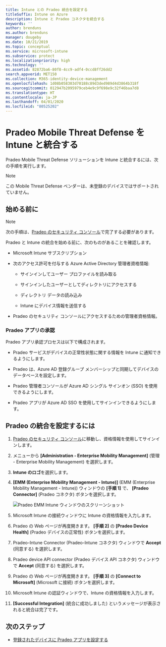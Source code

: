```yaml
---
title: Intune との Pradeo 統合を設定する
titleSuffix: Intune on Azure
description: Intune と Pradeo コネクタを統合する
keywords: ''
author: brenduns
ms.author: brenduns
manager: dougeby
ms.date: 10/21/2019
ms.topic: conceptual
ms.service: microsoft-intune
ms.subservice: protect
ms.localizationpriority: high
ms.technology: ''
ms.assetid: 82872ba6-80f8-4cc9-adf4-0ccd8ff26dd2
search.appverid: MET150
ms.collection: M365-identity-device-management
ms.openlocfilehash: 1d08b058303d70188c89d3ded989d4d3864b318f
ms.sourcegitcommit: 012947b2095979ceb4e9c9f698e9c32f46baa7d8
ms.translationtype: HT
ms.contentlocale: ja-JP
ms.lasthandoff: 04/01/2020
ms.locfileid: "80525202"
---
```

# <a name="integrate-pradeo-mobile-threat-defense-with-intune"></a>Pradeo Mobile Threat Defense を Intune と統合する

Pradeo Mobile Threat Defense ソリューションを Intune と統合するには、次の手順を実行します。

> [!NOTE]  
> この Mobile Threat Defense ベンダーは、未登録のデバイスではサポートされていません。

## <a name="before-you-begin"></a>始める前に

> [!NOTE]
> 次の手順は、[Pradeo のセキュリティ コンソール](https://www.apps-security.com)で完了する必要があります。

Pradeo と Intune の統合を始める前に、次のものがあることを確認します。

- Microsoft Intune サブスクリプション

- 次のアクセス許可を付与する Azure Active Directory 管理者資格情報:

  - サインインしてユーザー プロファイルを読み取る

  - サインインしたユーザーとしてディレクトリにアクセスする

  - ディレクトリ データの読み込み

  - Intune にデバイス情報を送信する

- Pradeo のセキュリティ コンソールにアクセスするための管理者資格情報。

### <a name="pradeo-app-authorization"></a>Pradeo アプリの承認

Pradeo アプリ承認プロセスは以下で構成されます。

- Pradeo サービスがデバイスの正常性状態に関する情報を Intune に通知できるようにします。

- Pradeo は、Azure AD 登録グループ メンバーシップと同期してデバイスのデータベースを設定します。

- Pradeo 管理者コンソールが Azure AD シングル サインオン (SSO) を使用できるようにします。

- Pradeo アプリが Azure AD SSO を使用してサインインできるようにします。

## <a name="to-set-up-pradeo-integration"></a>Pradeo の統合を設定するには

1. [Pradeo のセキュリティ コンソール](https://www.pradeo-security.com)に移動し、資格情報を使用してサインインします。

2. メニューから **[Administration - Enterprise Mobility Management]** (管理 - Enterprise Mobility Management) を選択します。

3. **Intune のロゴ**を選択します。

4. **[EMM (Enterprise Mobility Management - Intune)]** (EMM (Enterprise Mobility Management - Intune)) ウィンドウの **[手順 1]** で、 **[Pradeo Connector]** (Pradeo コネクタ) ボタンを選択します。 

    ![Pradeo EMM Intune ウィンドウのスクリーンショット](./media/pradeo-mtd-connector-integration/pradeo_setup.png)

5. Microsoft Intune の接続ウィンドウに Intune の資格情報を入力します。

5. Pradeo の Web ページが再度開きます。 **[手順 2]** の **[Pradeo Device Health]** (Pradeo デバイスの正常性) ボタンを選択します。

7. Pradeo-Intune Connector \(Pradeo-Intune コネクタ) ウィンドウで **Accept** \(同意する) を選択します。 

8. Pradeo device API connector \(Pradeo デバイス API コネクタ) ウィンドウで **Accept** \(同意する) を選択します。

9. Pradeo の Web ページが再度開きます。 **[手順 3]** の **[Connect to Microsoft]** (Microsoft に接続) ボタンを選択します。 

10. Microsoft Intune の認証ウィンドウで、Intune の資格情報を入力します。

11. **[Successful Integration]** (統合に成功しました) というメッセージが表示されると統合は完了です。

## <a name="next-steps"></a>次のステップ

- [登録されたデバイスに Pradeo アプリを設定する](mtd-apps-ios-app-configuration-policy-add-assign.md)
